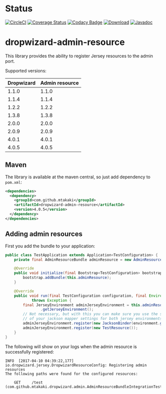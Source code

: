 # Status
[![CircleCI](https://circleci.com/gh/mtakaki/dropwizard-admin-resource/tree/master.svg?style=svg)](https://circleci.com/gh/mtakaki/dropwizard-admin-resource/tree/master)
[![Coverage Status](https://coveralls.io/repos/github/mtakaki/dropwizard-admin-resource/badge.svg?branch=master)](https://coveralls.io/github/mtakaki/dropwizard-admin-resource?branch=master)
[![Codacy Badge](https://api.codacy.com/project/badge/Grade/09d257c610bc4aff8022e86e7ab02f90)](https://www.codacy.com/app/mitsuotakaki/dropwizard-admin-resource?utm_source=github.com&amp;utm_medium=referral&amp;utm_content=mtakaki/dropwizard-admin-resource&amp;utm_campaign=Badge_Grade)
[![Download](https://maven-badges.herokuapp.com/maven-central/com.github.mtakaki/dropwizard-admin-resource/badge.svg)](https://maven-badges.herokuapp.com/maven-central/com.github.mtakaki/dropwizard-admin-resource)
[![Javadoc](http://javadoc.io/badge/com.github.mtakaki/dropwizard-admin-resource.svg)](http://www.javadoc.io/doc/com.github.mtakaki/dropwizard-admin-resource)

# dropwizard-admin-resource
This library provides the ability to register Jersey resources to the admin port.

Supported versions:

| Dropwizard  |  Admin resource |
|---|---|
| 1.1.0  | 1.1.0  |
| 1.1.4  | 1.1.4  |
| 1.2.2  | 1.2.2  |
| 1.3.8  | 1.3.8  |
| 2.0.0  | 2.0.0  |
| 2.0.9  | 2.0.9  |
| 4.0.1  | 4.0.1  |
| 4.0.5  | 4.0.5  |

## Maven

The library is available at the maven central, so just add dependency to `pom.xml`:

```xml
<dependencies>
  <dependency>
    <groupId>com.github.mtakaki</groupId>
    <artifactId>dropwizard-admin-resource</artifactId>
    <version>4.0.5</version>
  </dependency>
</dependencies>
```

## Adding admin resources

First you add the bundle to your application:
```java
public class TestApplication extends Application<TestConfiguration> {
    private final AdminResourceBundle adminResource = new AdminResourceBundle();

    @Override
    public void initialize(final Bootstrap<TestConfiguration> bootstrap) {
        bootstrap.addBundle(this.adminResource);
    }

    @Override
    public void run(final TestConfiguration configuration, final Environment environment)
            throws Exception {
        final JerseyEnvironment adminJerseyEnvironment = this.adminResourceBundle
                .getJerseyEnvironment();
        // Not necessary, but with this you can make sure you use the same settings
        // of your jackson mapper settings for both jersey environments.
        adminJerseyEnvironment.register(new JacksonBinder(environment.getObjectMapper()));
        adminJerseyEnvironment.register(new TestResource());
    }
}
```

The following will show on your logs when the admin resource is successfully registered:

```
INFO  [2017-04-10 04:39:22,177] io.dropwizard.jersey.DropwizardResourceConfig: Registering admin resources
The following paths were found for the configured resources:

    GET     /test (com.github.mtakaki.dropwizard.admin.AdminResourceBundleIntegrationTest.TestResource)

```

